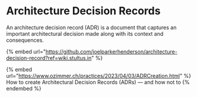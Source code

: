 # Architecture Decision Records

An architecture decision record (ADR) is a document that captures an important architectural decision made along with its context and consequences.

{% embed url="https://github.com/joelparkerhenderson/architecture-decision-record?ref=wiki.stultus.in" %}

{% embed url="https://www.ozimmer.ch/practices/2023/04/03/ADRCreation.html" %}
How to create Architectural Decision Records (ADRs) — and how not to
{% endembed %}
